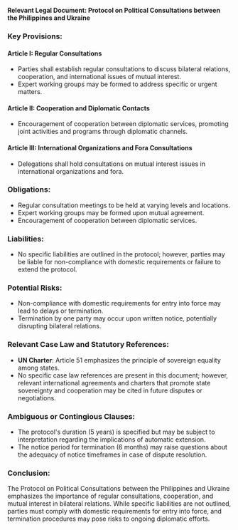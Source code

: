 **Relevant Legal Document: Protocol on Political Consultations between the Philippines and Ukraine**

### Key Provisions:

#### Article I: Regular Consultations
- Parties shall establish regular consultations to discuss bilateral relations, cooperation, and international issues of mutual interest.
- Expert working groups may be formed to address specific or urgent matters.

#### Article II: Cooperation and Diplomatic Contacts
- Encouragement of cooperation between diplomatic services, promoting joint activities and programs through diplomatic channels.

#### Article III: International Organizations and Fora Consultations
- Delegations shall hold consultations on mutual interest issues in international organizations and fora.

### Obligations:

- Regular consultation meetings to be held at varying levels and locations.
- Expert working groups may be formed upon mutual agreement.
- Encouragement of cooperation between diplomatic services.

### Liabilities:

- No specific liabilities are outlined in the protocol; however, parties may be liable for non-compliance with domestic requirements or failure to extend the protocol.

### Potential Risks:

- Non-compliance with domestic requirements for entry into force may lead to delays or termination.
- Termination by one party may occur upon written notice, potentially disrupting bilateral relations.

### Relevant Case Law and Statutory References:
- **UN Charter**: Article 51 emphasizes the principle of sovereign equality among states.
- No specific case law references are present in this document; however, relevant international agreements and charters that promote state sovereignty and cooperation may be cited in future disputes or negotiations.

### Ambiguous or Contingious Clauses:

- The protocol's duration (5 years) is specified but may be subject to interpretation regarding the implications of automatic extension.
- The notice period for termination (6 months) may raise questions about the adequacy of notice timeframes in case of dispute resolution.

### Conclusion:
The Protocol on Political Consultations between the Philippines and Ukraine emphasizes the importance of regular consultations, cooperation, and mutual interest in bilateral relations. While specific liabilities are not outlined, parties must comply with domestic requirements for entry into force, and termination procedures may pose risks to ongoing diplomatic efforts.